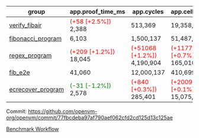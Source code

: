 | group | app.proof_time_ms | app.cycles | app.cells_used | leaf.proof_time_ms | leaf.cycles | leaf.cells_used |
| -- | -- | -- | -- | -- | -- | -- |
| [verify_fibair](https://github.com/openvm-org/openvm/blob/benchmark-results/benchmarks-pr/1261/verify_fibair-77fbcdeba97af790aef062cfd2cd125d13c125ae.md) |<span style='color: red'>(+58 [+2.5%])</span> 2,388 |  513,369 |  19,358,282 |- | - | - |
| [fibonacci_program](https://github.com/openvm-org/openvm/blob/benchmark-results/benchmarks-pr/1261/fibonacci-77fbcdeba97af790aef062cfd2cd125d13c125ae.md) | 6,103 |  1,500,137 |  51,487,838 |- | - | - |
| [regex_program](https://github.com/openvm-org/openvm/blob/benchmark-results/benchmarks-pr/1261/regex-77fbcdeba97af790aef062cfd2cd125d13c125ae.md) |<span style='color: red'>(+209 [+1.2%])</span> 18,045 | <span style='color: red'>(+51068 [+1.2%])</span> 4,190,904 | <span style='color: red'>(+1177482 [+0.7%])</span> 165,010,909 |- | - | - |
| [fib_e2e](https://github.com/openvm-org/openvm/blob/benchmark-results/benchmarks-pr/1261/fib_e2e-77fbcdeba97af790aef062cfd2cd125d13c125ae.md) | 41,060 |  12,000,137 |  410,699,582 | 54,212 |  11,373,714 |  435,146,852 |
| [ecrecover_program](https://github.com/openvm-org/openvm/blob/benchmark-results/benchmarks-pr/1261/ecrecover-77fbcdeba97af790aef062cfd2cd125d13c125ae.md) |<span style='color: green'>(-31 [-1.2%])</span> 2,578 | <span style='color: red'>(+840 [+0.3%])</span> 285,401 | <span style='color: red'>(+20098 [+0.1%])</span> 15,075,033 |- | - | - |


Commit: https://github.com/openvm-org/openvm/commit/77fbcdeba97af790aef062cfd2cd125d13c125ae

[Benchmark Workflow](https://github.com/openvm-org/openvm/actions/runs/12943210977)
